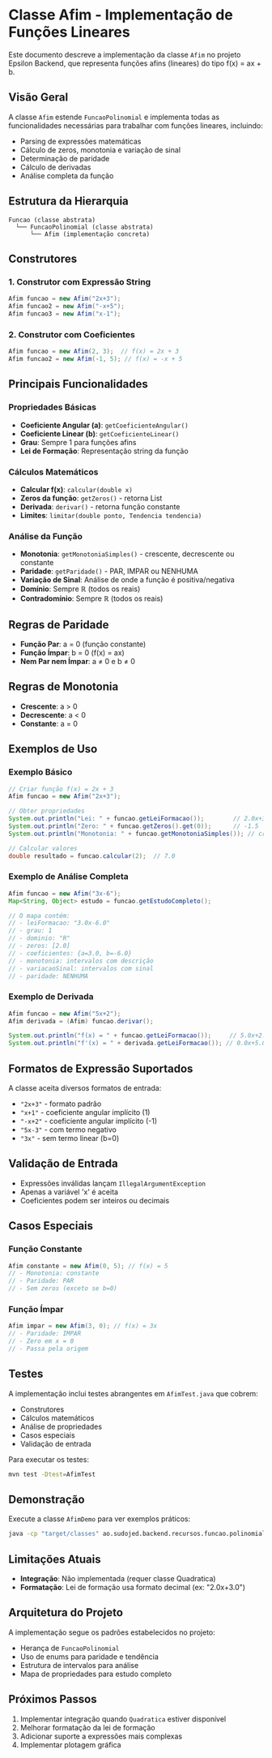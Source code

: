 # Classe Afim - Implementação de Funções Lineares

Este documento descreve a implementação da classe `Afim` no projeto Epsilon Backend, que representa funções afins (lineares) do tipo f(x) = ax + b.

## Visão Geral

A classe `Afim` estende `FuncaoPolinomial` e implementa todas as funcionalidades necessárias para trabalhar com funções lineares, incluindo:

- Parsing de expressões matemáticas
- Cálculo de zeros, monotonia e variação de sinal
- Determinação de paridade
- Cálculo de derivadas
- Análise completa da função

## Estrutura da Hierarquia

```
Funcao (classe abstrata)
  └── FuncaoPolinomial (classe abstrata)
      └── Afim (implementação concreta)
```

## Construtores

### 1. Construtor com Expressão String
```java
Afim funcao = new Afim("2x+3");
Afim funcao2 = new Afim("-x+5");
Afim funcao3 = new Afim("x-1");
```

### 2. Construtor com Coeficientes
```java
Afim funcao = new Afim(2, 3);  // f(x) = 2x + 3
Afim funcao2 = new Afim(-1, 5); // f(x) = -x + 5
```

## Principais Funcionalidades

### Propriedades Básicas
- **Coeficiente Angular (a)**: `getCoeficienteAngular()`
- **Coeficiente Linear (b)**: `getCoeficienteLinear()`
- **Grau**: Sempre 1 para funções afins
- **Lei de Formação**: Representação string da função

### Cálculos Matemáticos
- **Calcular f(x)**: `calcular(double x)`
- **Zeros da função**: `getZeros()` - retorna List<Double>
- **Derivada**: `derivar()` - retorna função constante
- **Limites**: `limitar(double ponto, Tendencia tendencia)`

### Análise da Função
- **Monotonia**: `getMonotoniaSimples()` - crescente, decrescente ou constante
- **Paridade**: `getParidade()` - PAR, IMPAR ou NENHUMA
- **Variação de Sinal**: Análise de onde a função é positiva/negativa
- **Domínio**: Sempre ℝ (todos os reais)
- **Contradomínio**: Sempre ℝ (todos os reais)

## Regras de Paridade

- **Função Par**: a = 0 (função constante)
- **Função Ímpar**: b = 0 (f(x) = ax)
- **Nem Par nem Ímpar**: a ≠ 0 e b ≠ 0

## Regras de Monotonia

- **Crescente**: a > 0
- **Decrescente**: a < 0
- **Constante**: a = 0

## Exemplos de Uso

### Exemplo Básico
```java
// Criar função f(x) = 2x + 3
Afim funcao = new Afim("2x+3");

// Obter propriedades
System.out.println("Lei: " + funcao.getLeiFormacao());        // 2.0x+3.0
System.out.println("Zero: " + funcao.getZeros().get(0));      // -1.5
System.out.println("Monotonia: " + funcao.getMonotoniaSimples()); // crescente

// Calcular valores
double resultado = funcao.calcular(2);  // 7.0
```

### Exemplo de Análise Completa
```java
Afim funcao = new Afim("3x-6");
Map<String, Object> estudo = funcao.getEstudoCompleto();

// O mapa contém:
// - leiFormacao: "3.0x-6.0"
// - grau: 1
// - dominio: "R"
// - zeros: [2.0]
// - coeficientes: {a=3.0, b=-6.0}
// - monotonia: intervalos com descrição
// - variacaoSinal: intervalos com sinal
// - paridade: NENHUMA
```

### Exemplo de Derivada
```java
Afim funcao = new Afim("5x+2");
Afim derivada = (Afim) funcao.derivar();

System.out.println("f(x) = " + funcao.getLeiFormacao());     // 5.0x+2.0
System.out.println("f'(x) = " + derivada.getLeiFormacao()); // 0.0x+5.0
```

## Formatos de Expressão Suportados

A classe aceita diversos formatos de entrada:
- `"2x+3"` - formato padrão
- `"x+1"` - coeficiente angular implícito (1)
- `"-x+2"` - coeficiente angular implícito (-1)
- `"5x-3"` - com termo negativo
- `"3x"` - sem termo linear (b=0)

## Validação de Entrada

- Expressões inválidas lançam `IllegalArgumentException`
- Apenas a variável 'x' é aceita
- Coeficientes podem ser inteiros ou decimais

## Casos Especiais

### Função Constante
```java
Afim constante = new Afim(0, 5); // f(x) = 5
// - Monotonia: constante
// - Paridade: PAR
// - Sem zeros (exceto se b=0)
```

### Função Ímpar
```java
Afim impar = new Afim(3, 0); // f(x) = 3x
// - Paridade: IMPAR
// - Zero em x = 0
// - Passa pela origem
```

## Testes

A implementação inclui testes abrangentes em `AfimTest.java` que cobrem:
- Construtores
- Cálculos matemáticos
- Análise de propriedades
- Casos especiais
- Validação de entrada

Para executar os testes:
```bash
mvn test -Dtest=AfimTest
```

## Demonstração

Execute a classe `AfimDemo` para ver exemplos práticos:
```bash
java -cp "target/classes" ao.sudojed.backend.recursos.funcao.polinomial.AfimDemo
```

## Limitações Atuais

- **Integração**: Não implementada (requer classe Quadratica)
- **Formatação**: Lei de formação usa formato decimal (ex: "2.0x+3.0")

## Arquitetura do Projeto

A implementação segue os padrões estabelecidos no projeto:
- Herança de `FuncaoPolinomial`
- Uso de enums para paridade e tendência
- Estrutura de intervalos para análise
- Mapa de propriedades para estudo completo

## Próximos Passos

1. Implementar integração quando `Quadratica` estiver disponível
2. Melhorar formatação da lei de formação
3. Adicionar suporte a expressões mais complexas
4. Implementar plotagem gráfica